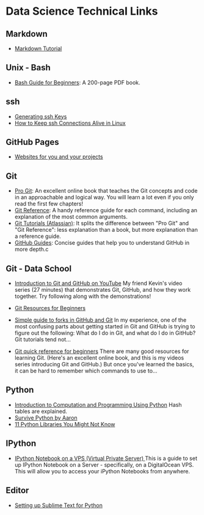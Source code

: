 # Data Science Technical Links 

## Markdown
* [Markdown Tutorial](http://markdowntutorial.com/)

## Unix - Bash 
* [Bash Guide for Beginners](http://writers.fultus.com/garrels/ebooks/Machtelt_Garrels_Bash_Guide_for_Beginners_2nd_Ed.pdf): A 200-page PDF book.

## ssh
* [Generating ssh Keys](https://help.github.com/articles/generating-ssh-keys/)
* [How to Keep ssh Connections Alive in Linux](http://www.maketecheasier.com/keep-ssh-connections-alive-in-linux/)

## GitHub Pages
* [Websites for you and your projects](https://pages.github.com/)

## Git
* [Pro Git](http://git-scm.com/book): An excellent online book that teaches the Git concepts and code in an approachable and logical way. You will learn a lot even if you only read the first few chapters!
* [Git Reference](http://gitref.org/): A handy reference guide for each command, including an explanation of the most common arguments.
* [Git Tutorials (Atlassian)](https://www.atlassian.com/git/tutorial): It splits the difference between "Pro Git" and "Git Reference": less explanation than a book, but more explanation than a reference guide.
* [GitHub Guides](https://guides.github.com/): Concise guides that help you to understand GitHub in more depth.c

## Git - Data School
* [Introduction to Git and GitHub on YouTube](https://www.youtube.com/playlist?list=PL5-da3qGB5IBLMp7LtN8Nc3Efd4hJq0kD) My friend Kevin's video series (27 minutes) that demonstrates Git, GitHub, and how they work together. Try following along with the demonstrations!

* [Git Resources for Beginners](http://www.dataschool.io/tag/git/)

* [Simple guide to forks in GitHub and Git](http://www.dataschool.io/simple-guide-to-forks-in-github-and-git/)
In my experience, one of the most confusing parts about getting started in Git and GitHub is trying to figure out the following: What do I do in Git, and what do I do in GitHub? Git tutorials tend not...

* [Git quick reference for beginners](http://www.dataschool.io/git-quick-reference-for-beginners/)
There are many good resources for learning Git. (Here's an excellent online book, and this is my videos series introducing Git and GitHub.) But once you've learned the basics, it can be hard to remember which commands to use to...

## Python

* [Introduction to Computation and Programming Using Python](http://planspace.org/20150111-a_great_python_book_explains_hash_tables/) Hash tables are explained.
* [Survive Python by Aaron](https://survive-python.herokuapp.com/user/Aaron/)
* [11 Python Libraries You Might Not Know](http://blog.yhathq.com/posts/11-python-libraries-you-might-not-know.html)

## IPython
* [IPython Notebook on a VPS (Virtual Private Server) ](http://calebmadrigal.com/ipython-notebook-vps/)This is a guide to set up IPython Notebook on a Server - specifically, on a DigitalOcean VPS. This will allow you to access your iPython Notebooks from anywhere.

## Editor

* [Setting up Sublime Text for Python](http://dbader.org/blog/setting-up-sublime-text-for-python-development)


